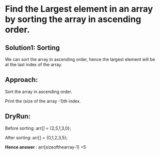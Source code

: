 # Find the Largest element in an array by sorting the array in ascending order.

## Solution1: Sorting

We can sort the array in ascending order, hence the largest element will be at the last index of the array. 

## Approach: 

Sort the array in ascending order.

Print the (size of the array -1)th index.

## DryRun: 

Before sorting: arr[] = {2,5,1,3,0};

After sorting: arr[] = {0,1,2,3,5};

**Hence answer** : arr[sizeofthearray-1] =5
